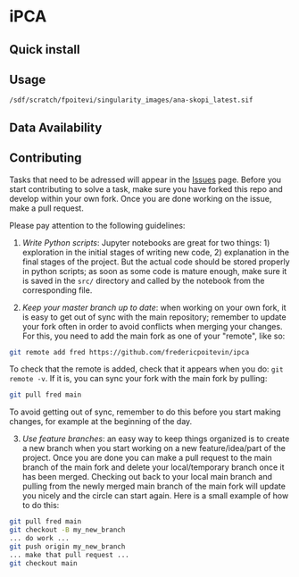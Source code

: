 # iPCA

## Quick install

## Usage

`/sdf/scratch/fpoitevi/singularity_images/ana-skopi_latest.sif`

## Data Availability

## Contributing

Tasks that need to be adressed will appear in the [Issues](https://github.com/fredericpoitevin/ipca/issues) page. Before you start contributing to solve a task, make sure you have forked this repo and develop within your own fork. Once you are done working on the issue, make a pull request.

Please pay attention to the following guidelines:

1. *Write Python scripts*: Jupyter notebooks are great for two things: 1) exploration in the initial stages of writing new code, 2) explanation in the final stages of the project. But the actual code should be stored properly in python scripts; as soon as some code is mature enough, make sure it is saved in the `src/` directory and called by the notebook from the corresponding file.

2. *Keep your master branch up to date*: when working on your own fork, it is easy to get out of sync with the main repository; remember to update your fork often in order to avoid conflicts when merging your changes. For this, you need to add the main fork as one of your "remote", like so:
```bash
git remote add fred https://github.com/fredericpoitevin/ipca
```
To check that the remote is added, check that it appears when you do: `git remote -v`. If it is, you can sync your fork with the main fork by pulling:
```bash
git pull fred main
```
To avoid getting out of sync, remember to do this before you start making changes, for example at the beginning of the day.

3. *Use feature branches*: an easy way to keep things organized is to create a new branch when you start working on a new feature/idea/part of the project. Once you are done you can make a pull request to the main branch of the main fork and delete your local/temporary branch once it has been merged. Checking out back to your local main branch and pulling from the newly merged main branch of the main fork will update you nicely and the circle can start again. Here is a small example of how to do this:
```bash
git pull fred main
git checkout -B my_new_branch
... do work ...
git push origin my_new_branch
... make that pull request ...
git checkout main
```
